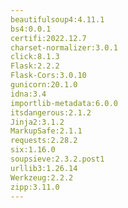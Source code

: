 ```yaml
---
beautifulsoup4:4.11.1
bs4:0.0.1
certifi:2022.12.7
charset-normalizer:3.0.1
click:8.1.3
Flask:2.2.2
Flask-Cors:3.0.10
gunicorn:20.1.0
idna:3.4
importlib-metadata:6.0.0
itsdangerous:2.1.2
Jinja2:3.1.2
MarkupSafe:2.1.1
requests:2.28.2
six:1.16.0
soupsieve:2.3.2.post1
urllib3:1.26.14
Werkzeug:2.2.2
zipp:3.11.0
---
```

